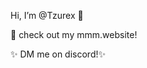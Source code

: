  Hi, I’m @Tzurex 👋
 
🌴 check out my mmm.website!

✨ DM me on discord!✨


<!---
Tzurex/Tzurex is a ✨ special ✨ repository because its `README.md` (this file) appears on your GitHub profile.
You can click the Preview link to take a look at your changes.
--->
      
